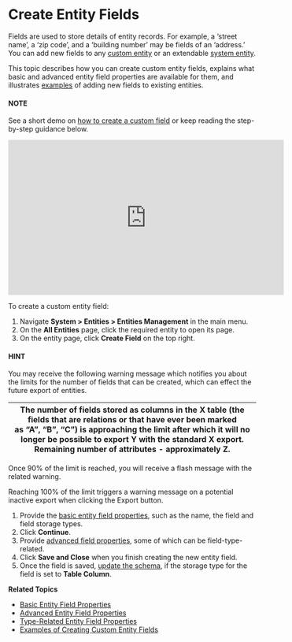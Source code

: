 <a id="doc-entity-fields"></a>

<a id="admin-guide-create-entity-fields"></a>

<a id="doc-entity-fields-create"></a>

# Create Entity Fields

Fields are used to store details of entity records. For example, a ‘street name’, a ‘zip code’, and a ‘building number’ may be fields of an ‘address.’ You can add new fields to any [custom entity](../../../../glossary.md#term-Custom-Entity) or an extendable [system entity](../../../../glossary.md#term-System-Entity).

This topic describes how you can create custom entity fields, explains what basic and advanced entity field properties are available for them, and illustrates [examples](create-entity-field-example.md#admin-guide-create-entity-fields-example) of adding new fields to existing entities.

#### NOTE
See a short demo on <a href="https://academy.oroinc.com/media-library/create-custom-field" target="_blank">how to create a custom field</a> or keep reading the step-by-step guidance below.

<iframe width="560" height="315" src="https://www.youtube.com/embed/DwXQG9dcB0k" frameborder="0" allowfullscreen></iframe>

To create a custom entity field:

1. Navigate **System > Entities > Entities Management** in the main menu.
2. On the **All Entities** page, click the required entity to open its page.
3. On the entity page, click **Create Field**  on the top right.

#### HINT
You may receive the following warning message which notifies you about the limits for the number of fields that can be created, which can effect the future export of entities.

| The number of fields stored as columns in the X table (the fields that are relations or that have ever been marked<br/>as “A”, “B”, “C”) is approaching the limit after which it will no longer be possible to export Y with the standard X export.<br/>Remaining number of attributes - approximately Z.   |
|-------------------------------------------------------------------------------------------------------------------------------------------------------------------------------------------------------------------------------------------------------------------------------------------------------------|

Once 90% of the limit is reached, you will receive a flash message with the related warning.

Reaching 100% of the limit triggers a warning message on a potential inactive export when clicking the Export button.

1. Provide the [basic entity field properties](entity-fields-basic-properties.md#admin-guide-create-entity-fields-basic), such as the name, the field and field storage types.
2. Click **Continue**.
3. Provide [advanced field properties](entity-fields-advanced-properties.md#admin-guide-create-entity-fields-advanced), some of which can be field-type-related.
4. Click **Save and Close** when you finish creating the new entity field.
5. Once the field is saved, [update the schema](../manage-entity-fields.md#admin-guide-update-schema), if the storage type for the field is set to **Table Column**.

<!-- fa-bars = fa-navicon -->
<!-- Ic Tiles is used as Set As Default in saved views, and as tiles in display layout options -->
<!-- IcPencil refers to Rename in Commerce and Inline Editing in CRM -->
<!-- Check mark in the square. -->
<!-- SortDesc is also used as drop-down arrow -->

**Related Topics**

* [Basic Entity Field Properties](entity-fields-basic-properties.md)
* [Advanced Entity Field Properties](entity-fields-advanced-properties.md)
* [Type-Related Entity Field Properties](entity-field-type-related-properties.md)
* [Examples of Creating Custom Entity Fields](create-entity-field-example.md)
